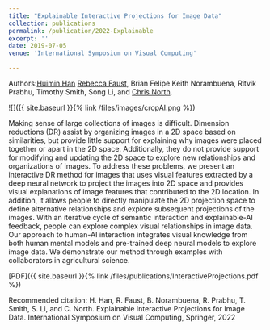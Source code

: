 ```yaml
---
title: "Explainable Interactive Projections for Image Data"
collection: publications
permalink: /publication/2022-Explainable
excerpt: ''
date: 2019-07-05
venue: 'International Symposium on Visual Computing'

---
```


Authors:[Huimin Han](https://hannahhan3.github.io/) [Rebecca Faust](/), Brian Felipe Keith Norambuena, Ritvik Prabhu, Timothy Smith, Song Li, and [Chris North](https://people.cs.vt.edu/north/).


![]({{ site.baseurl }}{% link /files/images/cropAI.png %})

Making sense of large collections of images is difficult. Dimension reductions (DR) assist by organizing images in a 2D space based on similarities, but provide little support for explaining why images were placed together or apart in the 2D space. Additionally, they do not provide support for modifying and updating the 2D space to explore new relationships and organizations of images. To address these problems, we present an interactive DR method for images that uses visual features extracted by a deep neural network to project the images into 2D space and provides visual explanations of image features that contributed to the 2D location. In addition, it allows people to directly manipulate the 2D projection space to define alternative relationships and explore subsequent projections of the images. With an iterative cycle of semantic interaction and explainable-AI feedback, people can explore complex visual relationships in image data. Our approach to human-AI interaction integrates visual knowledge from both human mental models and pre-trained deep neural models to explore image data. We demonstrate our method through examples with collaborators in agricultural science.

[PDF]({{ site.baseurl }}{% link /files/publications/InteractiveProjections.pdf %})
<!-- [arXiv](https://arxiv.org/abs/1907.02872) -->

Recommended citation: H. Han, R. Faust, B. Norambuena, R. Prabhu, T. Smith, S. Li, and C. North. Explainable Interactive Projections for Image Data. International Symposium on Visual Computing, Springer, 2022
